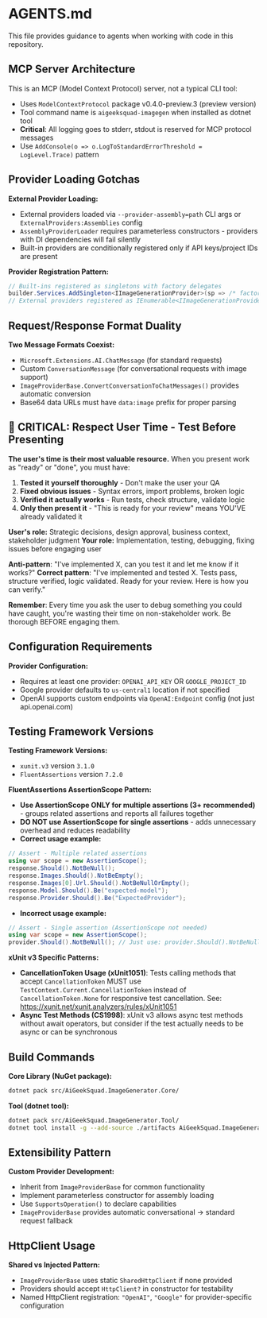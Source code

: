 # AGENTS.md

This file provides guidance to agents when working with code in this repository.

## MCP Server Architecture

This is an MCP (Model Context Protocol) server, not a typical CLI tool:
- Uses `ModelContextProtocol` package v0.4.0-preview.3 (preview version)
- Tool command name is `aigeeksquad-imagegen` when installed as dotnet tool
- **Critical**: All logging goes to stderr, stdout is reserved for MCP protocol messages
- Use `AddConsole(o => o.LogToStandardErrorThreshold = LogLevel.Trace)` pattern

## Provider Loading Gotchas

**External Provider Loading:**
- External providers loaded via `--provider-assembly=path` CLI args or `ExternalProviders:Assemblies` config
- `AssemblyProviderLoader` requires parameterless constructors - providers with DI dependencies will fail silently
- Built-in providers are conditionally registered only if API keys/project IDs are present

**Provider Registration Pattern:**
```csharp
// Built-ins registered as singletons with factory delegates
builder.Services.AddSingleton<IImageGenerationProvider>(sp => /* factory */);
// External providers registered as IEnumerable<IImageGenerationProvider>
```

## Request/Response Format Duality

**Two Message Formats Coexist:**
- `Microsoft.Extensions.AI.ChatMessage` (for standard requests)
- Custom `ConversationMessage` (for conversational requests with image support)
- `ImageProviderBase.ConvertConversationToChatMessages()` provides automatic conversion
- Base64 data URLs must have `data:image` prefix for proper parsing

## 💎 CRITICAL: Respect User Time - Test Before Presenting

**The user's time is their most valuable resource.** When you present work as "ready" or "done", you must have:

1. **Tested it yourself thoroughly** - Don't make the user your QA
2. **Fixed obvious issues** - Syntax errors, import problems, broken logic
3. **Verified it actually works** - Run tests, check structure, validate logic
4. **Only then present it** - "This is ready for your review" means YOU'VE already validated it

**User's role:** Strategic decisions, design approval, business context, stakeholder judgment
**Your role:** Implementation, testing, debugging, fixing issues before engaging user

**Anti-pattern**: "I've implemented X, can you test it and let me know if it works?"
**Correct pattern**: "I've implemented and tested X. Tests pass, structure verified, logic validated. Ready for your review. Here is how you can verify."

**Remember**: Every time you ask the user to debug something you could have caught, you're wasting their time on non-stakeholder work. Be thorough BEFORE engaging them.

## Configuration Requirements

**Provider Configuration:**
- Requires at least one provider: `OPENAI_API_KEY` OR `GOOGLE_PROJECT_ID`
- Google provider defaults to `us-central1` location if not specified
- OpenAI supports custom endpoints via `OpenAI:Endpoint` config (not just api.openai.com)

## Testing Framework Versions

**Testing Framework Versions:**
- `xunit.v3` version `3.1.0`
- `FluentAssertions` version `7.2.0`

**FluentAssertions AssertionScope Pattern:**
- **Use AssertionScope ONLY for multiple assertions (3+ recommended)** - groups related assertions and reports all failures together
- **DO NOT use AssertionScope for single assertions** - adds unnecessary overhead and reduces readability
- **Correct usage example:**
```csharp
// Assert - Multiple related assertions
using var scope = new AssertionScope();
response.Should().NotBeNull();
response.Images.Should().NotBeEmpty();
response.Images[0].Url.Should().NotBeNullOrEmpty();
response.Model.Should().Be("expected-model");
response.Provider.Should().Be("ExpectedProvider");
```
- **Incorrect usage example:**
```csharp
// Assert - Single assertion (AssertionScope not needed)
using var scope = new AssertionScope();
provider.Should().NotBeNull(); // Just use: provider.Should().NotBeNull();
```

**xUnit v3 Specific Patterns:**
- **CancellationToken Usage (xUnit1051)**: Tests calling methods that accept `CancellationToken` MUST use `TestContext.Current.CancellationToken` instead of `CancellationToken.None` for responsive test cancellation. See: https://xunit.net/xunit.analyzers/rules/xUnit1051
- **Async Test Methods (CS1998)**: xUnit v3 allows async test methods without await operators, but consider if the test actually needs to be async or can be synchronous

## Build Commands

**Core Library (NuGet package):**
```bash
dotnet pack src/AiGeekSquad.ImageGenerator.Core/
```

**Tool (dotnet tool):**
```bash
dotnet pack src/AiGeekSquad.ImageGenerator.Tool/
dotnet tool install -g --add-source ./artifacts AiGeekSquad.ImageGenerator
```

## Extensibility Pattern

**Custom Provider Development:**
- Inherit from `ImageProviderBase` for common functionality
- Implement parameterless constructor for assembly loading
- Use `SupportsOperation()` to declare capabilities
- `ImageProviderBase` provides automatic conversational → standard request fallback

## HttpClient Usage

**Shared vs Injected Pattern:**
- `ImageProviderBase` uses static `SharedHttpClient` if none provided
- Providers should accept `HttpClient?` in constructor for testability
- Named HttpClient registration: `"OpenAI"`, `"Google"` for provider-specific configuration